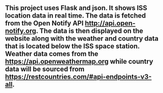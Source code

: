 ## This project uses Flask and json. It shows ISS location data in real time. The data is fetched from the Open Notify API http://api.open-notify.org. The data is then displayed on the website along with the weather and country data that is located below the ISS space station. Weather data comes from the https://api.openweathermap.org while country data will be sourced from https://restcountries.com/#api-endpoints-v3-all.
